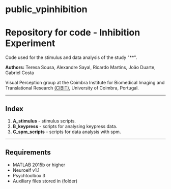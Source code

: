 # public_vpinhibition

# Repository for code - Inhibition Experiment
Code used for the stimulus and data analysis of the study "**".

**Authors:** Teresa Sousa, Alexandre Sayal, Ricardo Martins, João Duarte, Gabriel Costa

Visual Perception group at the Coimbra Institute for Biomedical Imaging and Translational Research [(CIBIT)](https://www.uc.pt/en/uid/cibit), University of Coimbra, Portugal.

---

## Index
1. **A_stimulus** - stimulus scripts.
2. **B_keypress** - scripts for analysing keypress data.
3. **C_spm_scripts** - scripts for data analysis with spm.

---
## Requirements
- MATLAB 2015b or higher
- Neuroelf v1.1
- Psychtoolbox 3
- Auxiliary files stored in (folder)
